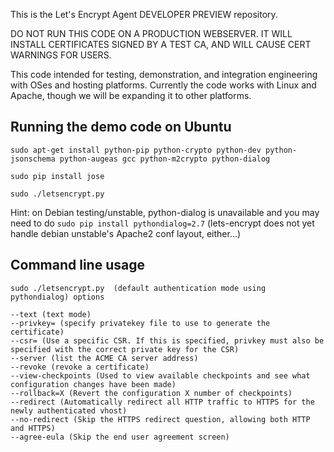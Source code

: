 This is the Let's Encrypt Agent DEVELOPER PREVIEW repository.

DO NOT RUN THIS CODE ON A PRODUCTION WEBSERVER.  IT WILL INSTALL CERTIFICATES SIGNED BY A TEST CA, AND WILL CAUSE CERT WARNINGS FOR USERS.

This code intended for testing, demonstration, and integration engineering
with OSes and hosting platforms.  Currently the code works with Linux and
Apache, though we will be expanding it to other platforms.

## Running the demo code on Ubuntu 

`sudo apt-get install python-pip python-crypto python-dev python-jsonschema python-augeas gcc python-m2crypto python-dialog` 

`sudo pip install jose`

`sudo ./letsencrypt.py`

Hint: on Debian testing/unstable, python-dialog is unavailable and you may
need to do `sudo pip install pythondialog=2.7` (lets-encrypt does not yet
handle debian unstable's Apache2 conf layout, either...)


## Command line usage

```
sudo ./letsencrypt.py  (default authentication mode using pythondialog) options 

--text (text mode)                              
--privkey= (specify privatekey file to use to generate the certificate)            
--csr= (Use a specific CSR. If this is specified, privkey must also be specified with the correct private key for the CSR)                             
--server (list the ACME CA server address)
--revoke (revoke a certificate)
--view-checkpoints (Used to view available checkpoints and see what configuration changes have been made)
--rollback=X (Revert the configuration X number of checkpoints)                    
--redirect (Automatically redirect all HTTP traffic to HTTPS for the newly authenticated vhost)                   
--no-redirect (Skip the HTTPS redirect question, allowing both HTTP and HTTPS)
--agree-eula (Skip the end user agreement screen)
```

